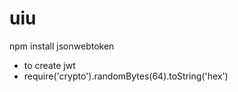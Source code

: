 # uiu

npm install jsonwebtoken

- to create jwt
- require('crypto').randomBytes(64).toString('hex')
